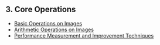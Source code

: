 ## 3. Core Operations
- [Basic Operations on Images](./basic_operations_on_images.ipynb)
- [Arithmetic Operations on Images](./arithmetic_operations_on_images.ipynb)
- [Performance Measurement and Improvement Techniques](./performance_measurement_and_improvement_techniques.ipynb)